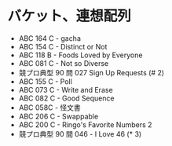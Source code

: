 # バケット、連想配列

- ABC 164 C - gacha
- ABC 154 C - Distinct or Not
- ABC 118 B - Foods Loved by Everyone
- ABC 081 C - Not so Diverse
- 競プロ典型 90 問 027 Sign Up Requests (# 2)
- ABC 155 C - Poll
- ABC 073 C - Write and Erase
- ABC 082 C - Good Sequence
- ABC 058C - 怪文書
- ABC 206 C - Swappable
- ABC 200 C - Ringo's Favorite Numbers 2
- 競プロ典型 90 間 046 - I Love 46 (\* 3)
